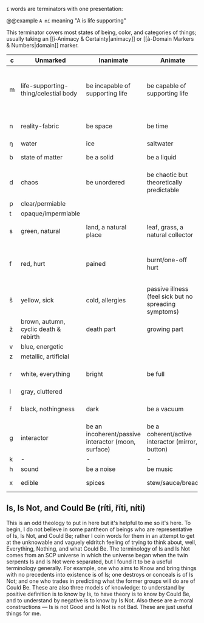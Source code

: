 `í` words are terminators with one presentation:

@@example
`A mí` meaning "A is life supporting"

This terminator covers most states of being, color, and categories of things; usually taking an [[i-Animacy & Certainty|animacy]] or [[à-Domain Markers & Numbers|domain]] marker.

c | Unmarked | Inanimate | Animate | Person | Enigmatic
-|-|-|-|-|-
m | life-supporting-thing/celestial body | be incapable of supporting life | be capable of supporting life | be capable of raising (less to equally animate) life | be capable of creating life from nothing (genesis, stars)
n | reality-fabric | be space | be time | be magic | be that which Could Be
ŋ | water | ice | saltwater | freshwater | cloud
b | state of matter | be a solid | be a liquid | be a gas | be a plasma
d | chaos | be unordered | be chaotic but theoretically predictable | be truly chaotic | be Unkowable Beyond Names
p | clear/permiable
t | opaque/impermiable
s | green, natural | land, a natural place | leaf, grass, a natural collector | tree, vine, a natural grower/grasper | mycilial network
f | red, hurt | pained | burnt/one-off hurt | angry/long-term hurt | A Wound Beyond Healing And Description  
š | yellow, sick | cold, allergies | passive illness (feel sick but no spreading symptoms) | active illness (coughing) | spiritual illness
ž | brown, autumn, cyclic death & rebirth | death part | growing part | mature part | that which is beyond the cycle
v | blue, energetic |  |
z | metallic, artificial |  |
r | white, everything | bright | be full | be the extent of thinkable things | be All That Is
l | gray, cluttered | 
ř | black, nothingness | dark | be a vacuum | be personified nothingness | be that which Is Not
g | interactor | be an incoherent/passive interactor (moon, surface) | be a coherent/active interactor (mirror, button) | be an emitter (star, speaker) | ? 
k | - | - | - | - | -
h | sound | be a noise | be music | be speech | ?
x | edible | spices | stew/sauce/bread | main veg/protein | ?

## Is, Is Not, and Could Be (ríti, říti, níti)
This is an odd theology to put in here but it's helpful to me so it's here. To begin, I do not believe in some pantheon of beings who are representative of Is, Is Not, and Could Be; rather I coin words for them in an attempt to get at the unknowable and vaguely eldritch feeling of trying to think about, well, Everything, Nothing, and what Could Be. The terminology of Is and Is Not comes from an SCP universe in which the universe began when the twin serpents Is and Is Not were separated, but I found it to be a useful terminology generally. For example, one who aims to Know and bring things with no precedents into existence is of Is; one destroys or conceals is of Is Not; and one who trades in predicting what the former groups will do are of Could Be.
These are also three models of knowledge: to understand by positive definition is to know by Is, to have theory is to know by Could Be, and to understand by negative is to know by Is Not.
Also these are a-moral constructions — Is is not Good and Is Not is not Bad. These are just useful things for me.